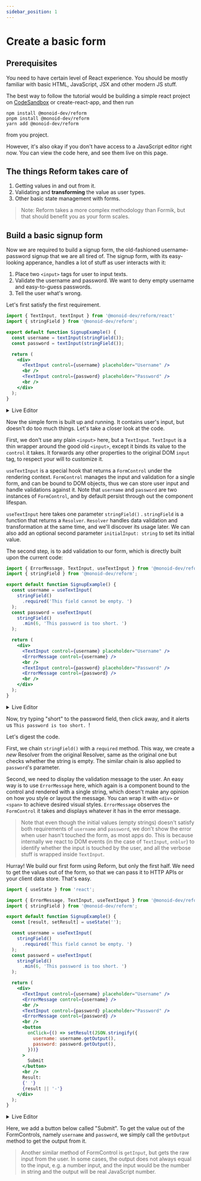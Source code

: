 ```yaml
---
sidebar_position: 1
---
```


# Create a basic form

## Prerequisites

You need to have certain level of React experience. You should be mostly familiar with basic HTML, JavaScript, JSX and other modern JS stuff.

The best way to follow the tutorial would be building a simple react project on [CodeSandbox](https://codesandbox.io/s/new) or create-react-app, and then run

```shell
npm install @monoid-dev/reform
pnpm install @monoid-dev/reform
yarn add @monoid-dev/reform
```

from you project.

However, it's also okay if you don't have access to a JavaScript editor right now. You can view the code here, and see them live on this page.

## The things Reform takes care of

1. Getting values in and out from it.
2. Validating and **transforming** the value as user types.
3. Other basic state management with forms.

> Note: Reform takes a more complex methodology than Formik, but that should benefit you as your form scales.

## Build a basic signup form

Now we are required to build a signup form, the old-fashioned username-password signup that we are all tired of. The signup form, with its easy-looking apperance, handles a lot of stuff as user interacts with it:

1. Place two `<input>` tags for user to input texts.
2. Validate the username and password. We want to deny empty username and easy-to-guess passwords.
3. Tell the user what's wrong.

Let's first satisfy the first requirement.

```jsx
import { TextInput, textInput } from '@monoid-dev/reform/react'
import { stringField } from '@monoid-dev/reform';

export default function SignupExample() {
  const username = textInput(stringField());
  const password = textInput(stringField());

  return (
    <div>
      <TextInput control={username} placeholder="Username" />
      <br />
      <TextInput control={password} placeholder="Password" />
      <br />
    </div>
  );
}
```

<details>
<summary>Live Editor</summary>
<p>

```jsx live
function SignupExample() {
  const username = useTextInput(stringField());
  const password = useTextInput(stringField());

  return (
    <div>
      <TextInput control={username} placeholder="Username" />
      <br />
      <TextInput control={password} placeholder="Password" />
      <br />
    </div>
  );
}
```

</p>
</details>

Now the simple form is built up and running. It contains user's input, but doesn't do too much things. Let's take a closer look at the code.

First, we don't use any plain `<input>` here, but a `TextInput`. `TextInput` is a thin wrapper around the good old `<input>`, except it binds its value to the `control` it takes. It forwards any other properties to the original DOM `input` tag, to respect your will to customize it.

`useTextInput` is a special hook that returns a `FormControl` under the rendering context. `FormControl` manages the input and validation for a single form, and can be bound to DOM objects, thus we can store user input and handle validations against it. Note that `username` and `password` are two instances of `FormControl`, and by default persist through out the component lifespan.

`useTextInput` here takes one parameter `stringField()` . `stringField` is a function that returns a `Resolver`. `Resolver` handles data validation and transformation at the same time, and we'll discover its usage later. We can also add an optional second parameter `initialInput: string` to set its initial value.

The second step, is to add validation to our form, which is directly built upon the current code:

```jsx
import { ErrorMessage, TextInput, useTextInput } from '@monoid-dev/reform/react'
import { stringField } from '@monoid-dev/reform';

export default function SignupExample() {
  const username = useTextInput(
    stringField()
      .required('This field cannot be empty. ')
  );
  const password = useTextInput(
    stringField()
      .min(6, 'This password is too short. ')
  );

  return (
    <div>
      <TextInput control={username} placeholder="Username" />
      <ErrorMessage control={username} />
      <br />
      <TextInput control={password} placeholder="Password" />
      <ErrorMessage control={password} />
      <br />
    </div>
  );
}
```

<details>
<summary>Live Editor</summary>
<p>

```jsx live
function SignupExample() {
  const username = useTextInput(
    stringField()
      .required('This field cannot be empty. ')
  );
  const password = useTextInput(
    stringField()
      .min(6, 'This password is too short. ')
  );

  return (
    <div>
      <TextInput control={username} placeholder="Username" />
      <ErrorMessage control={username} />
      <br />
      <TextInput control={password} placeholder="Password" />
      <ErrorMessage control={password} />
      <br />
    </div>
  );
}

```

</p>
</details>

Now, try typing "short" to the password field, then click away, and it alerts us `This password is too short. `!

Let's digest the code.

First, we chain `stringField()` with a `required` method. This way, we create a *new* Resolver from the original Resolver, same as the original one but checks whether the string is empty. The similar chain is also applied to `password`'s parameter.

Second, we need to display the validation message to the user. An easy way is to use `ErrorMessage` here, which again is a component bound to the control and rendered with a single string, which doesn't make any opinion on how you style or layout the message. You can wrap it with `<div>` or `<span>` to achieve desired visual styles. `ErrorMessage` observes the `FormControl` it takes and displays whatever it has in the error message.

> Note that even though the initial values (empty strings) doesn't satisfy both requirements of `username` and `password`, we don't show the error when user hasn't touched the form, as most apps do. This is because internally we react to DOM events (in the case of `TextInput`, `onblur`) to identify whether the input is touched by the user, and all the verbose stuff is wrapped inside `TextInput`.

Hurray! We build our first form using Reform, but only the first half. We need to get the values out of the form, so that we can pass it to HTTP APIs or your client data store. That's easy.

```jsx
import { useState } from 'react';

import { ErrorMessage, TextInput, useTextInput } from '@monoid-dev/reform/react'
import { stringField } from '@monoid-dev/reform';

export default function SignupExample() {
  const [result, setResult] = useState('');

  const username = useTextInput(
    stringField()
      .required('This field cannot be empty. ')
  );
  const password = useTextInput(
    stringField()
      .min(6, 'This password is too short. ')
  );

  return (
    <div>
      <TextInput control={username} placeholder="Username" />
      <ErrorMessage control={username} />
      <br />
      <TextInput control={password} placeholder="Password" />
      <ErrorMessage control={password} />
      <br />
      <button
        onClick={() => setResult(JSON.stringify({
          username: username.getOutput(),
          password: password.getOutput(),
        }))}
      >
        Submit
      </button>
      <br />
      Result:
      {' '}
      {result || '-'}
    </div>
  );
}
```

<details>
<summary>Live Editor</summary>
<p>


```jsx live
function SignupExample() {
  const [result, setResult] = useState('');

  const username = useTextInput(
    stringField()
      .required('This field cannot be empty. ')
  );
  const password = useTextInput(
    stringField()
      .min(6, 'This password is too short. ')
  );

  return (
    <div>
      <TextInput control={username} placeholder="Username" />
      <ErrorMessage control={username} />
      <br />
      <TextInput control={password} placeholder="Password" />
      <ErrorMessage control={password} />
      <br />
      <button
        onClick={() => setResult(JSON.stringify({
          username: username.getOutput(),
          password: password.getOutput(),
        }))}
      >
        Submit
      </button>
      <br />
      Result:
      {' '}
      {result || '-'}
    </div>
  );
}
```


</p>
</details>


Here, we add a button below called "Submit". To get the value out of the FormControls, namely `username` and `password`, we simply call the `getOutput` method to get the output from it.

> Another similar method of FormControl is `getInput`, but gets the raw input from the user. In some cases, the output does not always equal to the input, e.g. a number input, and the input would be the number in string and the output will be real JavaScript number.